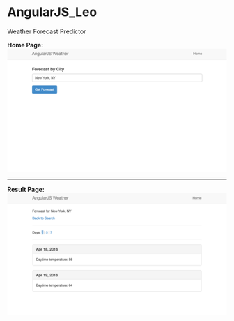 # AngularJS_Leo
Weather Forecast Predictor

**Home Page:**
![Home Page](https://github.com/hackjustu/AngularJS_Leo/blob/master/SS1.png)

----------

**Result Page:**
![Forecast Page](https://github.com/hackjustu/AngularJS_Leo/blob/master/SS2.png)
